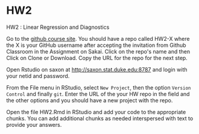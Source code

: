 # HW2
HW2 : Linear Regression and Diagnostics

Go to the [github course site](http://github.com/STA521-F17). You should have a repo called HW2-X where the X is your GitHub username after accepting the invitation from Github Classroom in the Assignment on Sakai.  Click on the repo's name and then Click on Clone or Download.  Copy the URL for the repo for the next step.

Open Rstudio on saxon at http://saxon.stat.duke.edu:8787 and login with your netid and password.

From the File menu in RStudio, select `New Project`, then the option `Version Control` and finally `git`.  Enter the URL of the your HW repo in the field and the other options and you should have a new project with the repo.   

Open the file HW2.Rmd in RStudio and add your code to the appropriate chunks.   You can add additional chunks as needed interspersed with text to provide your answers.
